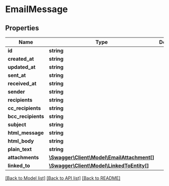 # EmailMessage

## Properties
Name | Type | Description | Notes
------------ | ------------- | ------------- | -------------
**id** | **string** |  | [optional] 
**created_at** | **string** |  | [optional] 
**updated_at** | **string** |  | [optional] 
**sent_at** | **string** |  | [optional] 
**received_at** | **string** |  | [optional] 
**sender** | **string** |  | [optional] 
**recipients** | **string** |  | [optional] 
**cc_recipients** | **string** |  | [optional] 
**bcc_recipients** | **string** |  | [optional] 
**subject** | **string** |  | [optional] 
**html_message** | **string** |  | [optional] 
**html_body** | **string** |  | [optional] 
**plain_text** | **string** |  | [optional] 
**attachments** | [**\Swagger\Client\Model\EmailAttachment[]**](EmailAttachment.md) |  | [optional] 
**linked_to** | [**\Swagger\Client\Model\LinkedToEntity[]**](LinkedToEntity.md) |  | [optional] 

[[Back to Model list]](../README.md#documentation-for-models) [[Back to API list]](../README.md#documentation-for-api-endpoints) [[Back to README]](../README.md)


